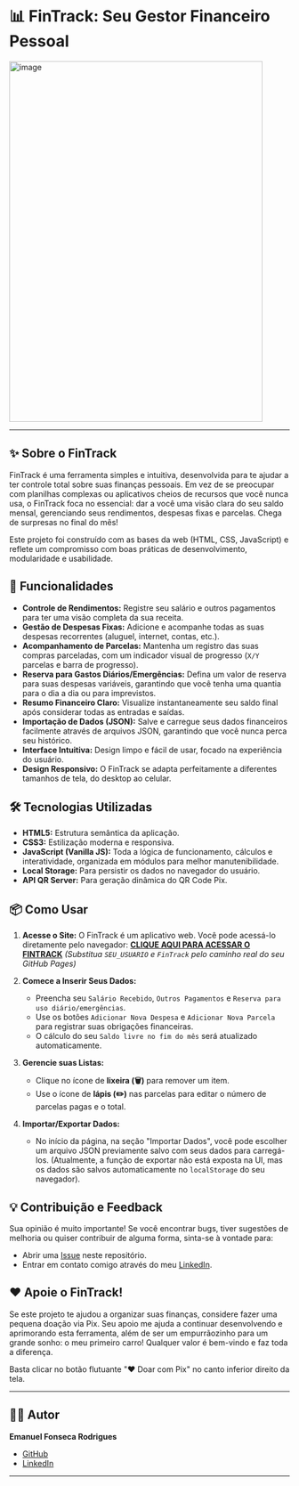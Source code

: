 # 📊 FinTrack: Seu Gestor Financeiro Pessoal

<img width="455" height="648" alt="image" src="https://github.com/user-attachments/assets/b204a733-24ba-449b-af79-57b4db5cff8c" />

---

## ✨ Sobre o FinTrack

FinTrack é uma ferramenta simples e intuitiva, desenvolvida para te ajudar a ter controle total sobre suas finanças pessoais. Em vez de se preocupar com planilhas complexas ou aplicativos cheios de recursos que você nunca usa, o FinTrack foca no essencial: dar a você uma visão clara do seu saldo mensal, gerenciando seus rendimentos, despesas fixas e parcelas. Chega de surpresas no final do mês!

Este projeto foi construído com as bases da web (HTML, CSS, JavaScript) e reflete um compromisso com boas práticas de desenvolvimento, modularidade e usabilidade.

## 🚀 Funcionalidades

* **Controle de Rendimentos:** Registre seu salário e outros pagamentos para ter uma visão completa da sua receita.
* **Gestão de Despesas Fixas:** Adicione e acompanhe todas as suas despesas recorrentes (aluguel, internet, contas, etc.).
* **Acompanhamento de Parcelas:** Mantenha um registro das suas compras parceladas, com um indicador visual de progresso (`X/Y` parcelas e barra de progresso).
* **Reserva para Gastos Diários/Emergências:** Defina um valor de reserva para suas despesas variáveis, garantindo que você tenha uma quantia para o dia a dia ou para imprevistos.
* **Resumo Financeiro Claro:** Visualize instantaneamente seu saldo final após considerar todas as entradas e saídas.
* **Importação de Dados (JSON):** Salve e carregue seus dados financeiros facilmente através de arquivos JSON, garantindo que você nunca perca seu histórico.
* **Interface Intuitiva:** Design limpo e fácil de usar, focado na experiência do usuário.
* **Design Responsivo:** O FinTrack se adapta perfeitamente a diferentes tamanhos de tela, do desktop ao celular.

## 🛠️ Tecnologias Utilizadas

* **HTML5:** Estrutura semântica da aplicação.
* **CSS3:** Estilização moderna e responsiva.
* **JavaScript (Vanilla JS):** Toda a lógica de funcionamento, cálculos e interatividade, organizada em módulos para melhor manutenibilidade.
* **Local Storage:** Para persistir os dados no navegador do usuário.
* **API QR Server:** Para geração dinâmica do QR Code Pix.

## 📦 Como Usar

1.  **Acesse o Site:** O FinTrack é um aplicativo web. Você pode acessá-lo diretamente pelo navegador:
    [**CLIQUE AQUI PARA ACESSAR O FINTRACK**](https://github.com/emanuel-frs/FinTrack.git)
    *(Substitua `SEU_USUARIO` e `FinTrack` pelo caminho real do seu GitHub Pages)*

2.  **Comece a Inserir Seus Dados:**
    * Preencha seu `Salário Recebido`, `Outros Pagamentos` e `Reserva para uso diário/emergências`.
    * Use os botões `Adicionar Nova Despesa` e `Adicionar Nova Parcela` para registrar suas obrigações financeiras.
    * O cálculo do seu `Saldo livre no fim do mês` será atualizado automaticamente.

3.  **Gerencie suas Listas:**
    * Clique no ícone de **lixeira (🗑️)** para remover um item.
    * Use o ícone de **lápis (✏️)** nas parcelas para editar o número de parcelas pagas e o total.

4.  **Importar/Exportar Dados:**
    * No início da página, na seção "Importar Dados", você pode escolher um arquivo JSON previamente salvo com seus dados para carregá-los. (Atualmente, a função de exportar não está exposta na UI, mas os dados são salvos automaticamente no `localStorage` do seu navegador).

## 💡 Contribuição e Feedback

Sua opinião é muito importante! Se você encontrar bugs, tiver sugestões de melhoria ou quiser contribuir de alguma forma, sinta-se à vontade para:

* Abrir uma [Issue](https://github.com/emanuel-frs/FinTrack/issues) neste repositório.
* Entrar em contato comigo através do meu [LinkedIn](https://www.linkedin.com/in/emanuel-f-2565181b6/).

## ❤️ Apoie o FinTrack!

Se este projeto te ajudou a organizar suas finanças, considere fazer uma pequena doação via Pix. Seu apoio me ajuda a continuar desenvolvendo e aprimorando esta ferramenta, além de ser um empurrãozinho para um grande sonho: o meu primeiro carro! Qualquer valor é bem-vindo e faz toda a diferença.

Basta clicar no botão flutuante "❤️ Doar com Pix" no canto inferior direito da tela.

---

## 👨‍💻 Autor

**Emanuel Fonseca Rodrigues**

* [GitHub](https://github.com/emanuel-frs)
* [LinkedIn](https://www.linkedin.com/in/emanuel-f-2565181b6/)

---
